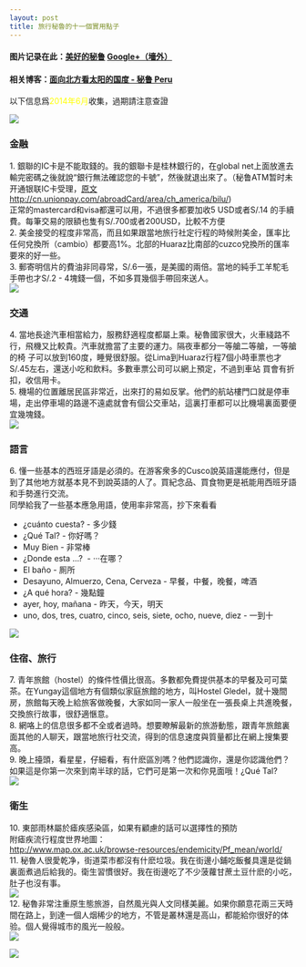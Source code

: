 ```yaml
---
layout: post
title: 旅行秘魯的十一個實用點子
---
```

<h4><span>图片记录在此：</span><a href="/gallery/peru_muy_bien" target="_blank">美好的秘鲁</a><span> </span><a href="https://plus.google.com/photos/104168390891299743207/albums/6041371198515888513" target="_blank">Google+（墻外）</a></h4>
<div>
<h4>相关博客：<a href="/blog/peru-by-four/">面向北方看太阳的国度 - 秘鲁 Peru</a></h4>
<p>以下信息爲<span style="color: #ffff00;">2014年6月</span>收集，過期請注意查證</p>
</div>
<div><img  src="/content/images/2014Peru/cusco_pano1.jpg" ></div>
<h3>金融</h3>
<div>1. 銀聯的IC卡是不能取錢的。我的銀聯卡是桂林銀行的，在global net上面放進去輸完密碼之後就說“銀行無法確認您的卡號”，然後就退出來了。（秘鲁ATM暂时未开通银联IC卡受理，<a href="http://cn.unionpay.com/abroadCard/area/ch_america/bilu/" target="_blank">原文http://cn.unionpay.com/abroadCard/area/ch_america/bilu/</a>)</div>
<div>正常的mastercard和visa都還可以用，不過很多都要加收5 USD或者S/.14 的手續費。每筆交易的限額也隻有S/.700或者200USD，比較不方便</div>
<div></div>
<div>2. 美金接受的程度非常高，而且如果跟當地旅行社定行程的時候附美金，匯率比任何兌換所（cambio）都要高1%。北部的Huaraz比南部的cuzco兌換所的匯率要來的好一些。</div>
<div></div>
<div></div>
<div>3. 郵寄明信片的費油非同尋常，S/.6一張，是美國的兩倍。當地的純手工羊駝毛手帶也才S/.2 - 4塊錢一個，不如多買幾個手帶回來送人。</div>
<div><img  src="/content/images/2014Peru/_mg_1331.jpg" ></div>
<h3>交通</h3>
<div>4. 當地長途汽車相當給力，服務舒適程度都屬上乘。秘魯國家很大，火車綫路不行，飛機又比較貴。汽車就擔當了主要的運力。隔夜車都分一等艙二等艙，一等艙的椅 子可以放到160度，睡覺很舒服。從Lima到Huaraz行程7個小時車票也才S/.45左右，還送小吃和飲料。多數車票公司可以網上預定，不過到車站 買會有折扣，收信用卡。</div>
<div></div>
<div>5. 機場的位置離居民區非常近，出來打的易如反掌。他們的航站樓門口就是停車場，走出停車場的路邊不遠處就會有個公交車站，這裏打車都可以比機場裏面要便宜幾塊錢。</div>
<div><img src="/content/images/2014Peru/_mg_0849.jpg"></div>
<h3>語言</h3>
<div>6. 懂一些基本的西班牙語是必須的。在游客衆多的Cusco說英語還能應付，但是到了其他地方就基本見不到說英語的人了。買紀念品、買食物更是衹能用西班牙語和手勢進行交流。</div>
<div></div>
<div>同學給我了一些基本應急用語，使用率非常高，抄下來看看</div>
<div>
<ul>
<li>¿cuánto cuesta? - 多少錢</li>
<li>¿Qué Tal? - 你好嗎？</li>
<li>Muy Bien - 非常棒</li>
<li>¿Donde esta ...?  - ···在哪？</li>
<li>El baño - 厠所</li>
<li>Desayuno, Almuerzo, Cena, Cerveza - 早餐，中餐，晚餐，啤酒</li>
<li>¿A qué hora? - 幾點鐘</li>
<li>ayer, hoy, mañana - 昨天，今天，明天</li>
<li>uno, dos, tres, cuatro, cinco, seis, siete, ocho, nueve, diez - 一到十</li>
</ul>
</div>
<div><img src="/content/images/2014Peru/_mg_0887.jpg"></div>
<div>
<h3>住宿、旅行</h3>
<div>7. 青年旅館（hostel）的條件性價比很高。多數都免費提供基本的早餐及可可葉茶。在Yungay這個地方有個類似家庭旅館的地方，叫Hostel Gledel，就十幾間房，旅館每天晚上給旅客做晚餐，大家如同一家人一般坐在一張長桌上共進晚餐，交換旅行故事，很舒適愜意。</div>
<div>8. 網咯上的信息很多都不全或者過時。想要瞭解最新的旅游動態，跟青年旅館裏面其他的人聊天，跟當地旅行社交流，得到的信息速度與質量都比在網上搜集要高。</div>
<div>9. 晚上擡頭，看星星，仔細看，有什麽區別嗎？他們認識你，還是你認識他們？如果這是你第一次來到南半球的話，它們可是第一次和你見面哦！¿Qué Tal? </div>
<div><img src="/content/images/2014Peru/_mg_1659.jpg"></div>
<h3>衛生</h3>
<div>10. 東部雨林屬於瘧疾感染區，如果有顧慮的話可以選擇性的預防</div>
<div>附瘧疾流行程度世界地圖：</div>
<div><a href="http://www.map.ox.ac.uk/browse-resources/endemicity/Pf_mean/world/" shape="rect" target="_blank">http://www.map.ox.ac.uk/browse-resources/endemicity/Pf_mean/world/</a></div>
<div>11. 秘魯人很愛乾净，街道菜市都沒有什麽垃圾。我在街邊小鋪吃飯餐具還是從鍋裏面煮過后給我的。衛生習慣很好。我在街邊吃了不少菠蘿甘蔗土豆什麽的小吃，肚子也沒有事。</div>
<div><img src="/content/images/2014Peru/_mg_0962.jpg"></div>
</div>
<div>12. 秘魯非常注重原生態旅游，自然風光與人文同樣美麗。如果你願意花兩三天時間在路上，到達一個人烟稀少的地方，不管是叢林還是高山，都能給你很好的体验。個人覺得城市的風光一般般。</div>
<div><img  src="/content/images/2014Peru/santa_cruz_1.jpg" ></div>
<p><img src="/content/images/2014Peru/_mg_1198.jpg"></p>